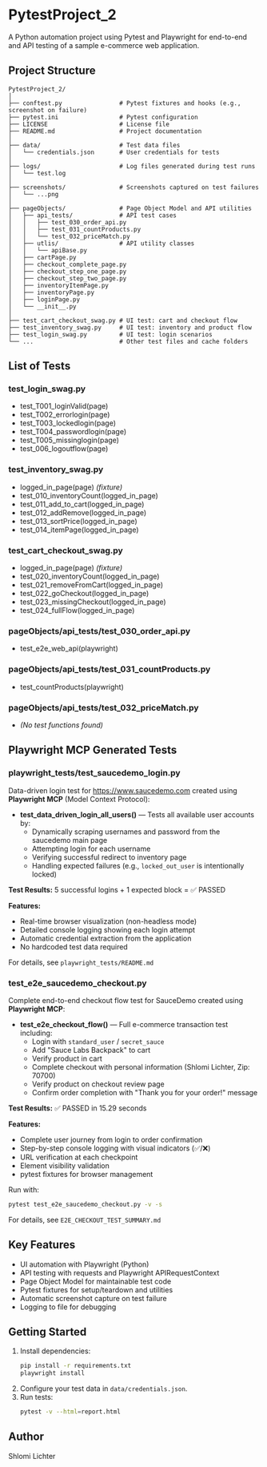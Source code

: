 # PytestProject_2

A Python automation project using Pytest and Playwright for end-to-end and API testing of a sample e-commerce web application.


## Project Structure


```
PytestProject_2/
│
├── conftest.py                # Pytest fixtures and hooks (e.g., screenshot on failure)
├── pytest.ini                 # Pytest configuration
├── LICENSE                    # License file
├── README.md                  # Project documentation
│
├── data/                      # Test data files
│   └── credentials.json       # User credentials for tests
│
├── logs/                      # Log files generated during test runs
│   └── test.log
│
├── screenshots/               # Screenshots captured on test failures
│   └── ...png
│
├── pageObjects/               # Page Object Model and API utilities
│   ├── api_tests/             # API test cases
│   │   ├── test_030_order_api.py
│   │   ├── test_031_countProducts.py
│   │   └── test_032_priceMatch.py
│   ├── utlis/                 # API utility classes
│   │   └── apiBase.py
│   ├── cartPage.py
│   ├── checkout_complete_page.py
│   ├── checkout_step_one_page.py
│   ├── checkout_step_two_page.py
│   ├── inventoryItemPage.py
│   ├── inventoryPage.py
│   ├── loginPage.py
│   └── __init__.py
│
├── test_cart_checkout_swag.py # UI test: cart and checkout flow
├── test_inventory_swag.py     # UI test: inventory and product flow
├── test_login_swag.py         # UI test: login scenarios
└── ...                        # Other test files and cache folders
```

## List of Tests

### test_login_swag.py
- test_T001_loginValid(page)
- test_T002_errorlogin(page)
- test_T003_lockedlogin(page)
- test_T004_passwordlogin(page)
- test_T005_missinglogin(page)
- test_006_logoutflow(page)

### test_inventory_swag.py
- logged_in_page(page)  *(fixture)*
- test_010_inventoryCount(logged_in_page)
- test_011_add_to_cart(logged_in_page)
- test_012_addRemove(logged_in_page)
- test_013_sortPrice(logged_in_page)
- test_014_itemPage(logged_in_page)

### test_cart_checkout_swag.py
- logged_in_page(page)  *(fixture)*
- test_020_inventoryCount(logged_in_page)
- test_021_removeFromCart(logged_in_page)
- test_022_goCheckout(logged_in_page)
- test_023_missingCheckout(logged_in_page)
- test_024_fullFlow(logged_in_page)

### pageObjects/api_tests/test_030_order_api.py
- test_e2e_web_api(playwright)

### pageObjects/api_tests/test_031_countProducts.py
- test_countProducts(playwright)

### pageObjects/api_tests/test_032_priceMatch.py
- *(No test functions found)*

## Playwright MCP Generated Tests

### playwright_tests/test_saucedemo_login.py
Data-driven login test for https://www.saucedemo.com created using **Playwright MCP** (Model Context Protocol):

- **test_data_driven_login_all_users()** — Tests all available user accounts by:
  - Dynamically scraping usernames and password from the saucedemo main page
  - Attempting login for each username
  - Verifying successful redirect to inventory page
  - Handling expected failures (e.g., `locked_out_user` is intentionally locked)

**Test Results:** 5 successful logins + 1 expected block = ✅ PASSED

**Features:**
- Real-time browser visualization (non-headless mode)
- Detailed console logging showing each login attempt
- Automatic credential extraction from the application
- No hardcoded test data required

For details, see `playwright_tests/README.md`

### test_e2e_saucedemo_checkout.py
Complete end-to-end checkout flow test for SauceDemo created using **Playwright MCP**:

- **test_e2e_checkout_flow()** — Full e-commerce transaction test including:
  - Login with `standard_user` / `secret_sauce`
  - Add "Sauce Labs Backpack" to cart
  - Verify product in cart
  - Complete checkout with personal information (Shlomi Lichter, Zip: 70700)
  - Verify product on checkout review page
  - Confirm order completion with "Thank you for your order!" message

**Test Results:** ✅ PASSED in 15.29 seconds

**Features:**
- Complete user journey from login to order confirmation
- Step-by-step console logging with visual indicators (✅/❌)
- URL verification at each checkpoint
- Element visibility validation
- pytest fixtures for browser management

Run with:
```sh
pytest test_e2e_saucedemo_checkout.py -v -s
```

For details, see `E2E_CHECKOUT_TEST_SUMMARY.md`

## Key Features
- UI automation with Playwright (Python)
- API testing with requests and Playwright APIRequestContext
- Page Object Model for maintainable test code
- Pytest fixtures for setup/teardown and utilities
- Automatic screenshot capture on test failure
- Logging to file for debugging

## Getting Started
1. Install dependencies:
   ```sh
   pip install -r requirements.txt
   playwright install
   ```
2. Configure your test data in `data/credentials.json`.
3. Run tests:
   ```sh
   pytest -v --html=report.html
   ```

## Author
Shlomi Lichter
